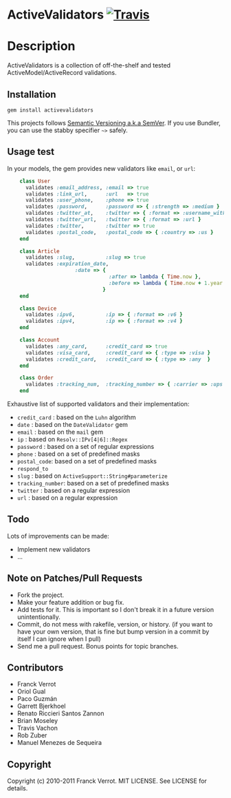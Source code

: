 # ActiveValidators [![Travis](https://secure.travis-ci.org/cesario/activevalidators.png)](http://travis-ci.org/cesario/activevalidators)

# Description

ActiveValidators is a collection of off-the-shelf and tested ActiveModel/ActiveRecord validations.

## Installation

    gem install activevalidators

This projects follows [Semantic Versioning a.k.a SemVer](http://semver.org). If you use Bundler, you can use the stabby specifier `~>` safely.

## Usage test

In your models, the gem provides new validators like `email`, or `url`:

```ruby
    class User
      validates :email_address, :email => true
      validates :link_url,      :url   => true
      validates :user_phone,    :phone => true
      validates :password,      :password => { :strength => :medium }
      validates :twitter_at,    :twitter => { :format => :username_with_at }
      validates :twitter_url,   :twitter => { :format => :url }
      validates :twitter,       :twitter => true
      validates :postal_code,   :postal_code => { :country => :us }
    end

    class Article
      validates :slug,          :slug => true
      validates :expiration_date,
                      :date => {
                                 :after => lambda { Time.now },
                                 :before => lambda { Time.now + 1.year }
                               }
    end

    class Device
      validates :ipv6,          :ip => { :format => :v6 }
      validates :ipv4,          :ip => { :format => :v4 }
    end

    class Account
      validates :any_card,      :credit_card => true
      validates :visa_card,     :credit_card => { :type => :visa }
      validates :credit_card,   :credit_card => { :type => :any  }
    end

    class Order
      validates :tracking_num,  :tracking_number => { :carrier => :ups }
    end
```

Exhaustive list of supported validators and their implementation:

* `credit_card` : based on the `Luhn` algorithm
* `date`  : based on the `DateValidator` gem
* `email` : based on the `mail` gem
* `ip`    : based on `Resolv::IPv[4|6]::Regex`
* `password` : based on a set of regular expressions
* `phone` : based on a set of predefined masks
* `postal_code`: based on a set of predefined masks
* `respond_to`
* `slug`  : based on `ActiveSupport::String#parameterize`
* `tracking_number`: based on a set of predefined masks
* `twitter` : based on a regular expression
* `url`   : based on a regular expression

## Todo

Lots of improvements can be made:

* Implement new validators
* ...

## Note on Patches/Pull Requests

* Fork the project.
* Make your feature addition or bug fix.
* Add tests for it. This is important so I don't break it in a
  future version unintentionally.
* Commit, do not mess with rakefile, version, or history.
  (if you want to have your own version, that is fine but bump version in a commit by itself I can ignore when I pull)
* Send me a pull request. Bonus points for topic branches.


## Contributors

* Franck Verrot
* Oriol Gual
* Paco Guzmán
* Garrett Bjerkhoel
* Renato Riccieri Santos Zannon
* Brian Moseley
* Travis Vachon
* Rob Zuber
* Manuel Menezes de Sequeira

## Copyright

Copyright (c) 2010-2011 Franck Verrot. MIT LICENSE. See LICENSE for details.
